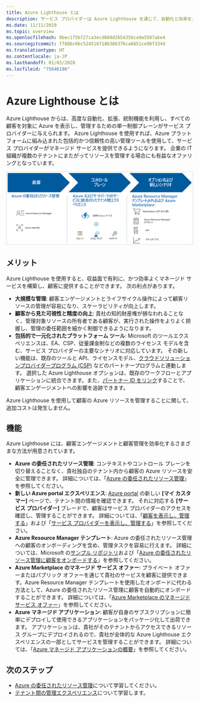 ```yaml
---
title: Azure Lighthouse とは
description: サービス プロバイダーは Azure Lighthouse を通じて、自動化と効率を大規模に高めたマネージド サービスを顧客に提供することができます。
ms.date: 11/11/2019
ms.topic: overview
ms.openlocfilehash: 0bec1f5b727ca3ecd604d2654358ca9a5507abe4
ms.sourcegitcommit: f788bc6bc524516f186386376ca6651ce80f334d
ms.translationtype: HT
ms.contentlocale: ja-JP
ms.lasthandoff: 01/03/2020
ms.locfileid: "75646196"
---
```

# <a name="what-is-azure-lighthouse"></a>Azure Lighthouse とは

Azure Lighthouse からは、高度な自動化、拡張、統制機能を利用し、すべての顧客を対象に Azure を表示し、管理するための単一制御プレーンがサービス プロバイダーに与えられます。 Azure Lighthouse を使用すれば、Azure プラットフォームに組み込まれた包括的かつ信頼性の高い管理ツールを使用して、サービス プロバイダーがマネージド サービスを提供できるようになります。 企業の IT 組織が複数のテナントにまたがってリソースを管理する場合にも有益なオファリングとなっています。

![Azure Lighthouse の概要図](media/azure-lighthouse-overview.jpg)

## <a name="benefits"></a>メリット

Azure Lighthouse を使用すると、収益面で有利に、かつ効率よくマネージド サービスを構築し、顧客に提供することができます。 次の利点があります。

- **大規模な管理**: 顧客エンゲージメントとライフサイクル操作によって顧客リソースの管理が容易になり、スケーラビリティが向上します。
- **顧客から見た可視性と精度の向上**: 貴社の知的財産権が損なわれることなく、管理対象リソースの所有者である顧客が、実行された操作をよりよく把握し、管理の委任範囲を細かく制御できるようになります。
- **包括的で一元化されたプラットフォーム ツール**: Microsoft のツールエクスペリエンスは、EA、CSP、従量課金制などの複数のライセンス モデルを含む、サービス プロバイダーの主要なシナリオに対応しています。 その新しい機能は、既存のツールと API、ライセンスモデル、[クラウドソリューションプロバイダープログラム (CSP)](https://docs.microsoft.com/partner-center/csp-overview) などのパートナープログラムと連動します。 選択した Azure Lighthouse オプションは、既存のワークフローとアプリケーションに統合できます。また、[パートナー ID をリンク](../billing/billing-partner-admin-link-started.md)することで、顧客エンゲージメントへの影響を追跡できます。

Azure Lighthouse を使用して顧客の Azure リソースを管理することに関して、追加コストは発生しません。

## <a name="capabilities"></a>機能

Azure Lighthouse には、顧客エンゲージメントと顧客管理を効率化するさまざまな方法が用意されています。

- **Azure の委任されたリソース管理**: コンテキストやコントロール プレーンを切り替えることなく、貴社独自のテナント内から顧客の Azure リソースを安全に管理できます。 詳細については、「[Azure の委任されたリソース管理](concepts/azure-delegated-resource-management.md)」を参照してください。
- **新しい Azure portal エクスペリエンス**: [Azure portal](https://portal.azure.com) の新しい **[マイ カスタマー]** ページで、テナント間の情報を確認できます。 それに対応する **[サービス プロバイダー]** ブレードで、顧客はサービス プロバイダーのアクセスを確認し、管理することができます。 詳細については、「[顧客を表示し、管理する](./how-to/view-manage-customers.md)」および「[サービス プロバイダーを表示し、管理する](how-to/view-manage-service-providers.md)」を参照してください。
- **Azure Resource Manager テンプレート**: Azure の委任されたリソース管理への顧客のオンボーディングを含め、管理タスクを容易に行えます。 詳細については、Microsoft の[サンプル リポジトリ](https://github.com/Azure/Azure-Lighthouse-samples/tree/master/Azure-Delegated-Resource-Management/templates)および「[Azure の委任されたリソース管理に顧客をオンボードする](how-to/onboard-customer.md)」を参照してください。
- **Azure Marketplace のマネージド サービス オファー**: プライベート オファーまたはパブリック オファーを通じて貴社のサービスを顧客に提供できます。Azure Resource Manager テンプレートを使用したオンボードに代わる方法として、Azure の委任されたリソース管理に顧客を自動的にオンボードすることができます。 詳細については、「[Azure Marketplace のマネージド サービス オファー](concepts/managed-services-offers.md)」を参照してください。
- **Azure マネージド アプリケーション**: 顧客が自身のサブスクリプションに簡単にデプロイして使用できるアプリケーションをパッケージ化して出荷できます。 アプリケーションは、貴社がそのテナントからアクセスできるリソース グループにデプロイされるので、貴社が全体的な Azure Lighthouse エクスペリエンスの一部としてサービスを管理することができます。 詳細については、「[Azure マネージド アプリケーションの概要](../azure-resource-manager/managed-applications/overview.md)」を参照してください。

## <a name="next-steps"></a>次のステップ

- [Azure の委任されたリソース管理](concepts/azure-delegated-resource-management.md)について学習してください。
- [テナント間の管理エクスペリエンス](concepts/cross-tenant-management-experience.md)について学習します。
